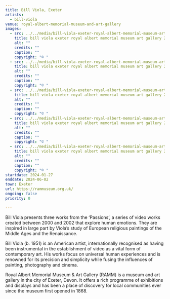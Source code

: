 ```yaml
---
title: Bill Viola, Exeter
artists:
  - bill-viola
venue: royal-albert-memorial-museum-and-art-gallery
images:
  - src: ../../media/bill-viola-exeter-royal-albert-memorial-museum-art-gallery-2024-01-27-0.webp
    title: bill viola exeter royal albert memorial museum art gallery 2024 01 27 0
    alt: ""
    credits: ""
    caption: ""
    copyright: "© "
  - src: ../../media/bill-viola-exeter-royal-albert-memorial-museum-art-gallery-2024-01-27-1.webp
    title: bill viola exeter royal albert memorial museum art gallery 2024 01 27 1
    alt: ""
    credits: ""
    caption: ""
    copyright: "© "
  - src: ../../media/bill-viola-exeter-royal-albert-memorial-museum-art-gallery-2024-01-27-2.webp
    title: bill viola exeter royal albert memorial museum art gallery 2024 01 27 2
    alt: ""
    credits: ""
    caption: ""
    copyright: "© "
  - src: ../../media/bill-viola-exeter-royal-albert-memorial-museum-art-gallery-2024-01-27-3.webp
    title: bill viola exeter royal albert memorial museum art gallery 2024 01 27 3
    alt: ""
    credits: ""
    caption: ""
    copyright: "© "
  - src: ../../media/bill-viola-exeter-royal-albert-memorial-museum-art-gallery-2024-01-27-4.webp
    title: bill viola exeter royal albert memorial museum art gallery 2024 01 27 4
    alt: ""
    credits: ""
    caption: ""
    copyright: "© "
startdate: 2024-01-27
enddate: 2024-06-02
town: Exeter
url: https://rammuseum.org.uk/
ongoing: false
priority: 0

---
```


Bill Viola presents three works from the ‘Passions’, a series of video works created between 2000 and 2002 that explore human emotions. They are inspired in large part by Viola’s study of European religious paintings of the Middle Ages and the Renaissance.

Bill Viola (b. 1951) is an American artist, internationally recognised as having been instrumental in the establishment of video as a vital form of contemporary art. His works focus on universal human experiences and is renowned for its precision and simplicity while fusing the influences of painting, photography and cinema.

Royal Albert Memorial Museum & Art Gallery (RAMM) is a museum and art gallery in the city of Exeter, Devon. It offers a rich programme of exhibitions and displays and has been a place of discovery for local communities ever since the museum first opened in 1868.